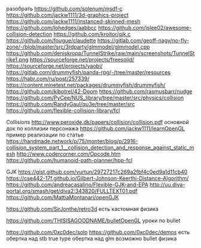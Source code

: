 ﻿разобрать
	https://github.com/solenum/msdf-c
	https://github.com/jackw1111/3d-graphics-project
	https://github.com/jackw1111/instanced-skinned-mesh
	https://github.com/lohedges/aabbcc
	https://github.com/jslee02/awesome-collision-detection
	https://github.com/kroitor/gjk.c
	https://github.com/fougue/claudette	
	https://gitlab.com/geoff-nagy/no-fly-zone/-/blob/master/src/3rdparty/glmmodel/glmmodel.cpp	
	https://github.com/deniskropp/TunnelStrike/raw/main/screenshots/TunnelStrike1.png
	https://sourceforge.net/projects/freesolid/
	https://sourceforge.net/projects/yaobi/
	https://gitlab.com/drummyfish/panda-rpg/-/tree/master/resources
	https://habr.com/ru/post/257339/
	https://content.minetest.net/packages/drummyfish/drummyfish/
	https://github.com/kibotrel/42-Doom
	https://github.com/rasmusbarr/nudge
	https://github.com/PyCee/NUS_library/tree/master/src/physics/collision
	https://github.com/RandyGaul/qu3e/tree/master/src
	https://github.com/flexible-collision-library/fcl


Collisions
	http://www.peroxide.dk/papers/collision/collision.pdf
		основной док по коллизии персонажа
		https://github.com/jackw1111/learnOpenGL
			пример реализации по статье
	https://handmade.network/p/75/monter/blog/p/2916-collision_system_part_1__collision_detection_and_response_against_static_mesh
	http://www.codercorner.com/Opcode.htm
	https://github.com/humanoid-path-planner/hpp-fcl


GJK
	https://gist.github.com/vurtun/29727217c269a2fbf4c0ed9a1d11cb40
	https://cse442-17f.github.io/Gilbert-Johnson-Keerthi-Distance-Algorithm/
	https://github.com/andreacasalino/Flexible-GJK-and-EPA
	http://uu.diva-portal.org/smash/get/diva2:343820/FULLTEXT01.pdf
	https://github.com/MattiaMontanari/openGJK


https://github.com/SirJonthe/retro3d
	есть кастомная физика

https://github.com/THISISAGOODNAME/bulletOpenGL
	уроки по bullet

https://github.com/0xc0dec/solo
https://github.com/0xc0dec/demos
	есть обертка над stb true type
	обертка над glm
	возможно bullet физика
